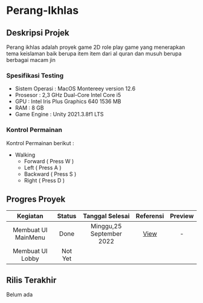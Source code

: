 # Perang-Ikhlas

## Deskripsi Projek

Perang ikhlas adalah proyek game 2D role play game yang menerapkan tema keislaman baik berupa item item dari al quran dan musuh berupa berbagai macam jin

### Spesifikasi Testing

- Sistem Operasi : MacOS Montereey version 12.6
- Prosesor : 2,3 GHz Dual-Core Intel Core i5
- GPU : Intel Iris Plus Graphics 640 1536 MB
- RAM : 8 GB
- Game Engine : Unity 2021.3.8f1 LTS

### Kontrol Permainan

Kontrol Permainan berikut :
- Walking
  - Forward ( Press W ) 
  - Left ( Press A )
  - Backward ( Press S )
  - Right ( Press D )

## Progres Proyek

Kegiatan | Status | Tanggal Selesai | Referensi | Preview
:---: | :---: | :---: | :---: |  :---: 
Membuat UI MainMenu | Done | Minggu,25 September 2022 | [View](https://www.youtube.com/watch?v=zc8ac_qUXQY&t=675s) | -
Membuat UI Lobby | Not Yet | | |


## Rilis Terakhir 

Belum ada